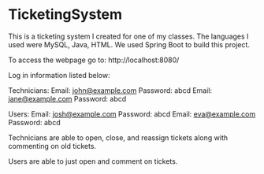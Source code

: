# TicketingSystem

This is a ticketing system I created for one of my classes. 
The languages I used were MySQL, Java, HTML.
We used Spring Boot to build this project.

To access the webpage go to: 
http://localhost:8080/

Log in information listed below:

Technicians:
Email: john@example.com Password: abcd
Email: jane@example.com Password: abcd

Users:
Email: josh@example.com  Password: abcd
Email: eva@example.com   Password: abcd

Technicians are able to open, close, and reassign tickets along with commenting on old tickets.

Users are able to just open and comment on tickets.
